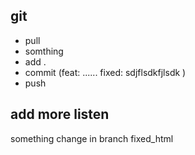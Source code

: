 ## git 


- pull
- somthing 
- add .
- commit (feat: ...... fixed: sdjflsdkfjlsdk )
- push

## add more listen

something change in branch fixed_html